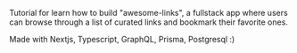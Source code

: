 Tutorial for learn how to build "awesome-links", a fullstack app where users can browse through a list of curated links and bookmark their favorite ones.

Made with Nextjs, Typescript, GraphQL, Prisma, Postgresql :)